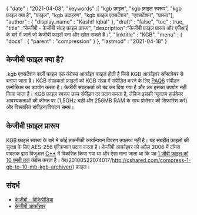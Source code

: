 {
  "date" : "2021-04-08",
  "keywords" :[ "kgb फ़ाइल", "kgb फ़ाइल स्वरूप", "kgb फ़ाइल क्या है", "फ़ाइल", "kgb उदाहरण", "kgb फ़ाइल एक्सटेंशन", "एक्सटेंशन", "प्रारूप"],
  "author" : {
    "display_name" : "Kashif Iqbal"
},
  "draft" : "false",
  "toc" : true,
  "title" :"केजीबी - केजीबी संग्रह फ़ाइल प्रारूप",
  "description":"केजीबी फ़ाइल प्रारूप और एपीआई के बारे में जानें जो केजीबी फाइलें बना और खोल सकते हैं।",
  "linktitle" : "KGB",
  "menu" : {
    "docs" : {
      "parent" : "compression"
}
},
  "lastmod" : "2021-04-18"
}

## केजीबी फाइल क्या है?

.kgb एक्सटेंशन वाली फाइल एक कंप्रेस्ड आर्काइव फाइल होती है जिसे KGB आर्काइवर सॉफ्टवेयर से बनाया जाता है। KGB संग्रहकर्ता फ़ाइलों को KGB संग्रह में संपीड़ित करने के लिए [PAQ6](https://en.wikipedia.org/wiki/PAQ6) संपीड़न एल्गोरिथम का उपयोग करता है। केजीबी संग्रहकर्ता को बंद कर दिया गया है और अब इसका उपयोग नहीं किया जाता है। KGB फ़ाइल स्वरूप उच्च संपीड़न दर प्रदान करता है, लेकिन इसकी न्यूनतम हार्डवेयर आवश्यकताओं की कीमत पर (1,5GHz घड़ी और 256MB RAM के साथ प्रोसेसर की सिफारिश करें) और विस्तारित संपीड़न/विघटन समय।

## केजीबी फ़ाइल प्रारूप

KGB फ़ाइल स्वरूप के बारे में कोई तकनीकी कार्यान्वयन विवरण उपलब्ध नहीं है। यह संग्रहीत फ़ाइलों की सुरक्षा के लिए AES-256 एन्क्रिप्शन प्रदान करता है। केजीबी आर्काइवर को अप्रैल 2006 में टॉमस पावलक द्वारा विजुअल [C++](/en/programming/cpp/) में विकसित किया गया था और ऐसा माना जाता था कि यह [1 जीबी फाइल को 10 एमबी तक](https://web.archive.org/) कंप्रेस करता है। वेब/20100522074017/http://cshared.com/compress-1-gb-to-10-mb-kgb-archiver/) फ़ाइल।

## संदर्भ

* [केजीबी - विकिपीडिया](https://en.wikipedia.org/wiki/KGB_Archiver)
* [केजीबी आर्काइवर](https://sourceforge.net/projects/kgbarchiver/)

